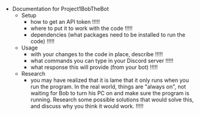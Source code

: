 - Documentation for Project1BobTheBot
  - Setup
    - how to get an API token !!!!!
    - where to put it to work with the code !!!!!
    - dependencies (what packages need to be installed to run the code) !!!!!
  - Usage
    - with your changes to the code in place, describe !!!!!
    - what commands you can type in your Discord server !!!!!
    - what response this will provide (from your bot) !!!!!
  - Research
    - you may have realized that it is lame that it only runs when you run the program.
    In the real world, things are "always on", not waiting for Bob to turn his PC on and make sure the program is running.
    Research some possible solutions that would solve this, and discuss why you think it would work. !!!!!

